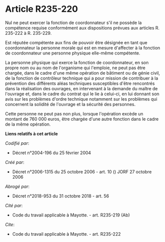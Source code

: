 # Article R235-220

Nul ne peut exercer la fonction de coordonnateur s'il ne possède la compétence requise conformément aux dispositions prévues
aux articles R. 235-222 à R. 235-229.

Est réputée compétente aux fins de pouvoir être désignée en tant que coordonnateur la personne morale qui est en mesure
d'affecter à la fonction de coordonnateur une personne physique elle-même compétente. 

La personne physique qui exerce la fonction de coordonnateur, en son propre nom ou au nom de l'organisme qui l'emploie, ne
peut pas être chargée, dans le cadre d'une même opération de bâtiment ou de génie civil, de la fonction de contrôleur
technique qui a pour mission de contribuer à la prévention des différents aléas techniques susceptibles d'être rencontrés
dans la réalisation des ouvrages, en intervenant à la demande du maître de l'ouvrage et, dans le cadre du contrat qui le lie
à celui-ci, en lui donnant son avis sur les problèmes d'ordre technique notamment sur les problèmes qui concernent la
solidité de l'ouvrage et la sécurité des personnes. 

Cette personne ne peut pas non plus, lorsque l'opération excède un montant de 760 000 euros, être chargée d'une autre
fonction dans le cadre de la même opération.

**Liens relatifs à cet article**

_Codifié par_:

  - Décret n°2004-196 du 25 février 2004

_Créé par_:

  - Décret n°2006-1315 du 25 octobre 2006 - art. 10 () JORF 27 octobre 2006

_Abrogé par_:

  - Décret n°2018-953 du 31 octobre 2018 - art. 56

_Cité par_:

  - Code du travail applicable à Mayotte. - art. R235-219 (Ab)

_Cite_:

  - Code du travail applicable à Mayotte. - art. R235-222
